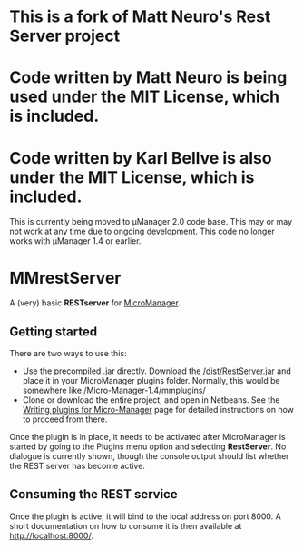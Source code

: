 

# This is a fork of Matt Neuro's Rest Server project

# Code written by Matt Neuro is being used under the MIT License, which is included.

# Code written by Karl Bellve is also under the MIT License, which is included.

This is currently being moved to µManager 2.0 code base. This may or may not work at any time due to 
ongoing development. This code no longer works with µManager 1.4 or earlier.


# MMrestServer
A (very) basic **RESTserver** for [MicroManager](https://micro-manager.org/).

## Getting started
There are two ways to use this:

* Use the precompiled .jar directly.
    Download the [/dist/RestServer.jar](https://github.com/MattNeuro/MMrestServer/blob/master/dist/RestServer.jar) and place it in your MicroManager plugins folder. 
    Normally, this would be somewhere like /Micro-Manager-1.4/mmplugins/
* Clone or download the entire project, and open in Netbeans. 
    See the [Writing plugins for Micro-Manager](https://micro-manager.org/wiki/Writing_plugins_for_Micro-Manager) page for detailed instructions on how to proceed from there.

Once the plugin is in place, it needs to be activated after MicroManager is started by going to the Plugins menu option and selecting **RestServer**. 
No dialogue is currently shown, though the console output should list whether the REST server has become active.

## Consuming the REST service
Once the plugin is active, it will bind to the local address on port 8000. 
A short documentation on how to consume it is then available at [http://localhost:8000/](http://localhost:8000/). 


